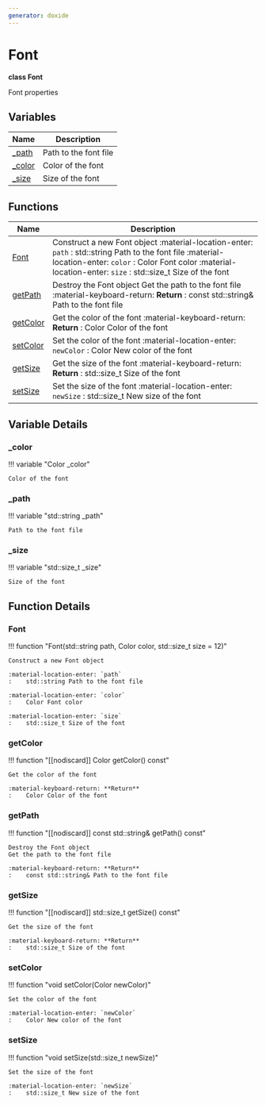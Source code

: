 ```yaml
---
generator: doxide
---
```



# Font

**class Font**

Font properties


## Variables

| Name | Description |
| ---- | ----------- |
| [_path](#_path) | Path to the font file  |
| [_color](#_color) | Color of the font  |
| [_size](#_size) | Size of the font  |

## Functions

| Name | Description |
| ---- | ----------- |
| [Font](#Font) | Construct a new Font object :material-location-enter: `path` :    std::string Path to the font file :material-location-enter: `color` :    Color Font color :material-location-enter: `size` :    std::size_t Size of the font  |
| [getPath](#getPath) | Destroy the Font object Get the path to the font file :material-keyboard-return: **Return** :    const std::string& Path to the font file  |
| [getColor](#getColor) | Get the color of the font :material-keyboard-return: **Return** :    Color Color of the font  |
| [setColor](#setColor) | Set the color of the font :material-location-enter: `newColor` :    Color New color of the font  |
| [getSize](#getSize) | Get the size of the font :material-keyboard-return: **Return** :    std::size_t Size of the font  |
| [setSize](#setSize) | Set the size of the font :material-location-enter: `newSize` :    std::size_t New size of the font  |

## Variable Details

### _color<a name="_color"></a>

!!! variable "Color _color"

    Color of the font
    

### _path<a name="_path"></a>

!!! variable "std::string _path"

    Path to the font file
    

### _size<a name="_size"></a>

!!! variable "std::size_t _size"

    Size of the font
    

## Function Details

### Font<a name="Font"></a>
!!! function "Font(std::string path, Color color, std::size_t size = 12)"

    Construct a new Font object
    
    :material-location-enter: `path`
    :    std::string Path to the font file
        
    :material-location-enter: `color`
    :    Color Font color
        
    :material-location-enter: `size`
    :    std::size_t Size of the font
    

### getColor<a name="getColor"></a>
!!! function "[[nodiscard]] Color getColor() const"

    Get the color of the font
        
    :material-keyboard-return: **Return**
    :    Color Color of the font
    

### getPath<a name="getPath"></a>
!!! function "[[nodiscard]] const std::string&amp; getPath() const"

    Destroy the Font object
    Get the path to the font file
        
    :material-keyboard-return: **Return**
    :    const std::string& Path to the font file
    

### getSize<a name="getSize"></a>
!!! function "[[nodiscard]] std::size_t getSize() const"

    Get the size of the font
        
    :material-keyboard-return: **Return**
    :    std::size_t Size of the font
    

### setColor<a name="setColor"></a>
!!! function "void setColor(Color newColor)"

    Set the color of the font
        
    :material-location-enter: `newColor`
    :    Color New color of the font
    

### setSize<a name="setSize"></a>
!!! function "void setSize(std::size_t newSize)"

    Set the size of the font
        
    :material-location-enter: `newSize`
    :    std::size_t New size of the font
    

